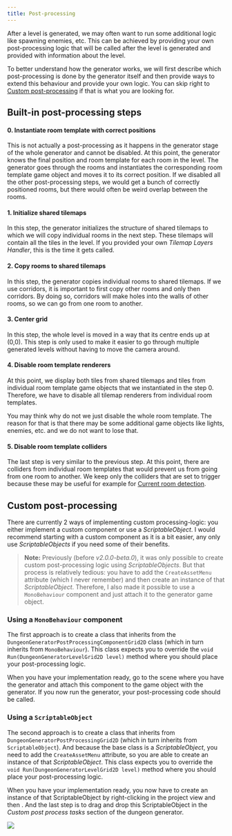 ```yaml
---
title: Post-processing
---
```


After a level is generated, we may often want to run some additional logic like spawning enemies, etc. This can be achieved by providing your own post-processing logic that will be called after the level is generated and provided with information about the level. 

To better understand how the generator works, we will first describe which post-processing is done by the generator itself and then provide ways to extend this behaviour and provide your own logic. You can skip right to [Custom post-processing](./post-process.md#custom-post-processing) if that is what you are looking for.

## Built-in post-processing steps

#### 0. Instantiate room template with correct positions

This is not actually a post-processing as it happens in the generator stage of the whole generator and cannot be disabled. At this point, the generator knows the final position and room template for each room in the level. The generator goes through the rooms and instantiates the corresponding room template game object and moves it to its correct position. If we disabled all the other post-processing steps, we would get a bunch of correctly positioned rooms, but there would often be weird overlap between the rooms.

#### 1. Initialize shared tilemaps

In this step, the generator initializes the structure of shared tilemaps to which we will copy individual rooms in the next step. These tilemaps will contain all the tiles in the level. If you provided your own *Tilemap Layers Handler*, this is the time it gets called.

#### 2. Copy rooms to shared tilemaps

In this step, the generator copies individual rooms to shared tilemaps. If we use corridors, it is important to first copy other rooms and only then corridors. By doing so, corridors will make holes into the walls of other rooms, so we can go from one room to another.

#### 3. Center grid

In this step, the whole level is moved in a way that its centre ends up at (0,0). This step is only used to make it easier to go through multiple generated levels without having to move the camera around.

#### 4. Disable room template renderers

At this point, we display both tiles from shared tilemaps and tiles from individual room template game objects that we instantiated in the step 0. Therefore, we have to disable all tilemap renderers from individual room templates. 

You may think why do not we just disable the whole room template. The reason for that is that there may be some additional game objects like lights, enemies, etc. and we do not want to lose that.

#### 5. Disable room template colliders 

The last step is very similar to the previous step. At this point, there are colliders from individual room templates that would prevent us from going from one room to another. We keep only the colliders that are set to trigger because these may be useful for example for [Current room detection](../guides/current-room-detection.md).

## Custom post-processing

There are currently 2 ways of implementing custom processing-logic: you either implement a custom component or use a *ScriptableObject*. I would recommend starting with a custom component as it is a bit easier, any only use *ScriptableObjects* if you need some of their benefits.

> **Note:** Previously (before *v2.0.0-beta.0*), it was only possible to create custom post-processing logic using *ScriptableObjects*. But that process is relatively tedious: you have to add the `CreateAssetMenu` attribute (which I never remember) and then create an instance of that *ScriptableObject*. Therefore, I also made it possible to use a `MonoBehaviour` component and just attach it to the generator game object.

### Using a `MonoBehaviour` component

The first approach is to create a class that inherits from the `DungeonGeneratorPostProcessingComponentGrid2D` class (which in turn inherits from `MonoBehaviour`). This class expects you to override the `void Run(DungeonGeneratorLevelGrid2D level)` method where you should place your post-processing logic.

<ExternalCode name="2d_customPostProcessingComponent" />

When you have your implementation ready, go to the scene where you have the generator and attach this component to the game object with the generator. If you now run the generator, your post-processing code should be called.

### Using a `ScriptableObject`

The second approach is to create a class that inherits from `DungeonGeneratorPostProcessingGrid2D` (which in turn inherits from `ScriptableObject`). And because the base class is a *ScriptableObject*, you need to add the `CreateAssetMenu` attribute, so you are able to create an instance of that *ScriptableObject*. This class expects you to override the `void Run(DungeonGeneratorLevelGrid2D level)` method where you should place your post-processing logic.

<ExternalCode name="2d_customPostProcessing" />

When you have your implementation ready, you now have to create an instance of that ScriptableObject by right-clicking in the project view and then <Path path="2d:Examples/Docs/My custom post-processing" />. And the last step is to drag and drop this ScriptableObject in the *Custom post process tasks* section of the dungeon generator.

<Image src="2d/examples/example1/custom_post_process.png" caption="Add the ScriptableObject to the Custom post process tasks array" />

<FeatureUsage id="custom-post-processing" />